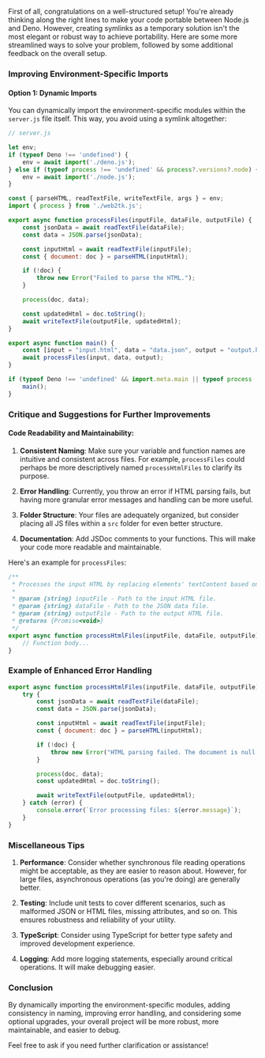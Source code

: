 First of all, congratulations on a well-structured setup! You're already thinking along the right lines to make your code portable between Node.js and Deno. However, creating symlinks as a temporary solution isn't the most elegant or robust way to achieve portability. Here are some more streamlined ways to solve your problem, followed by some additional feedback on the overall setup.

### Improving Environment-Specific Imports

#### Option 1: Dynamic Imports
You can dynamically import the environment-specific modules within the `server.js` file itself. This way, you avoid using a symlink altogether:

```javascript
// server.js

let env;
if (typeof Deno !== 'undefined') {
	env = await import('./deno.js');
} else if (typeof process !== 'undefined' && process?.versions?.node) {
	env = await import('./node.js');
}

const { parseHTML, readTextFile, writeTextFile, args } = env;
import { process } from './web2tk.js';

export async function processFiles(inputFile, dataFile, outputFile) {
	const jsonData = await readTextFile(dataFile);
	const data = JSON.parse(jsonData);

	const inputHtml = await readTextFile(inputFile);
	const { document: doc } = parseHTML(inputHtml);

	if (!doc) {
		throw new Error("Failed to parse the HTML.");
	}

	process(doc, data);

	const updatedHtml = doc.toString();
	await writeTextFile(outputFile, updatedHtml);
}

export async function main() {
	const [input = "input.html", data = "data.json", output = "output.html"] = args;
	await processFiles(input, data, output);
}

if (typeof Deno !== 'undefined' && import.meta.main || typeof process !== 'undefined' && process?.versions?.node) {
	main();
}
```

### Critique and Suggestions for Further Improvements

#### Code Readability and Maintainability:

1. **Consistent Naming**: Make sure your variable and function names are intuitive and consistent across files. For example, `processFiles` could perhaps be more descriptively named `processHtmlFiles` to clarify its purpose.

2. **Error Handling**: Currently, you throw an error if HTML parsing fails, but having more granular error messages and handling can be more useful.

3. **Folder Structure**: Your files are adequately organized, but consider placing all JS files within a `src` folder for even better structure.

4. **Documentation**: Add JSDoc comments to your functions. This will make your code more readable and maintainable.

Here's an example for `processFiles`:

```javascript
/**
 * Processes the input HTML by replacing elements' textContent based on JSON data.
 *
 * @param {string} inputFile - Path to the input HTML file.
 * @param {string} dataFile - Path to the JSON data file.
 * @param {string} outputFile - Path to the output HTML file.
 * @returns {Promise<void>}
 */
export async function processHtmlFiles(inputFile, dataFile, outputFile) {
	// Function body...
}
```

### Example of Enhanced Error Handling
```javascript
export async function processHtmlFiles(inputFile, dataFile, outputFile) {
	try {
		const jsonData = await readTextFile(dataFile);
		const data = JSON.parse(jsonData);

		const inputHtml = await readTextFile(inputFile);
		const { document: doc } = parseHTML(inputHtml);

		if (!doc) {
			throw new Error("HTML parsing failed. The document is null.");
		}

		process(doc, data);
		const updatedHtml = doc.toString();

		await writeTextFile(outputFile, updatedHtml);
	} catch (error) {
		console.error(`Error processing files: ${error.message}`);
	}
}
```

### Miscellaneous Tips

1. **Performance**: Consider whether synchronous file reading operations might be acceptable, as they are easier to reason about. However, for large files, asynchronous operations (as you're doing) are generally better.

2. **Testing**: Include unit tests to cover different scenarios, such as malformed JSON or HTML files, missing attributes, and so on. This ensures robustness and reliability of your utility.

3. **TypeScript**: Consider using TypeScript for better type safety and improved development experience.

4. **Logging**: Add more logging statements, especially around critical operations. It will make debugging easier.

### Conclusion
By dynamically importing the environment-specific modules, adding consistency in naming, improving error handling, and considering some optional upgrades, your overall project will be more robust, more maintainable, and easier to debug.

Feel free to ask if you need further clarification or assistance!

